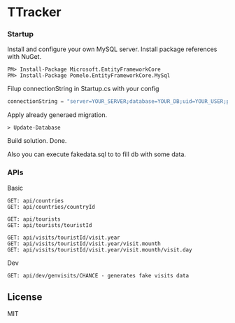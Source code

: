 # TTracker
### Startup

Install and configure your own MySQL server.
Install package references with NuGet.

 ```nuget
PM> Install-Package Microsoft.EntityFrameworkCore
PM> Install-Package Pomelo.EntityFrameworkCore.MySql
```

Filup connectionString in Startup.cs with your config

```cs
connectionString = "server=YOUR_SERVER;database=YOUR_DB;uid=YOUR_USER;pwd=YOUR_PASS";
```
Apply already generaed migration.

```pwsh
> Update-Database
```

Build solution.
Done.

Also you can execute fakedata.sql to to fill db with some data.

### APIs
Basic
```api
GET: api/countries
GET: api/countries/countryId

GET: api/tourists
GET: api/tourists/touristId

GET: api/visits/touristId/visit.year
GET: api/visits/touristId/visit.year/visit.mounth
GET: api/visits/touristId/visit.year/visit.mounth/visit.day
```
Dev
```api
GET: api/dev/genvisits/CHANCE - generates fake visits data
```

License
----

MIT
